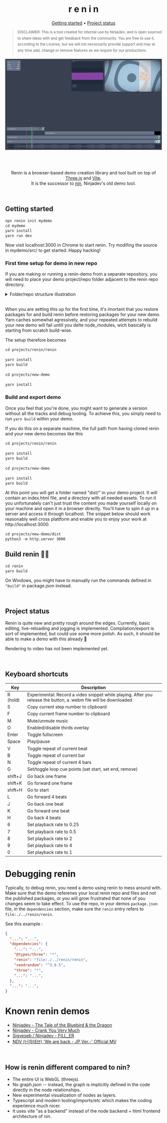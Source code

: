 <h1 align="center">r e n i n</h1>

<p align=center> <a href="#getting-started">Getting started</a> • <a href="#project-status">Project status</a></p>


> <sup>DISCLAIMER: This is a tool created for internal use by Ninjadev, and is open sourced to share ideas with and get
> feedback from the community. You are free to use it, according to the License, but we will not necessarily provide
> support and may at any time add, change or remove features as we require for our productions.</sup>

<pre align="center">
<img src="screenshot.png" />
</pre>

<br/><br/>

<p align="center">
Renin is a browser-based demo creation library and tool built on top of <a href="https://github.com/mrdoob/three.js/">Three.js</a> and <a href="https://vitejs.dev">Vite</a>.<br/>It is the successor to <a href="https://github.com/ninjadev/nin">nin</a>, Ninjadev's old demo tool.
</p>

<br/>

## Getting started

```shell
npx renin init mydemo
cd mydemo
yarn install
yarn run dev
```

Now visit localhost:3000 in Chrome to start renin. Try modifing the source in mydemo/src/ to get started. Happy hacking!

### First time setup for demo in new repo

If you are making or running a renin-demo from a separate repository, you will need to place your demo project/repo folder adjacent to the renin repo directory.

<details>
<summary>Folder/repo structure illustration</summary>

```
projects/
├─ renin/
|  ├─ .git/
|  ├─ renin/
|  |  ├─ node_modules/
|  |  ├─ src/
|  ├─ ...
├─ new-demo/
|  ├─ .git/
|  ├─ node_modules/
|  ├─ src/
|  ├─ ...
```
</details>
<br>

When you are setting this up for the first time, it's imortant that you restore packages for and build renin before restoring packages for your new demo.
Yarn caches somewhat agressively, and your repeated attempts to rebuild your new demo will fail untill you delte node_modules, wich basically is starting from scratch build-wise.

The setup therefore becomes

```shell
cd projects/renin/renin

yarn install
yarn build

cd projects/new-demo

yarn install
```

### Build and export demo

Once you feel that you're done, you might want to generate a version without all the tracks and debug tooling.
To achieve this, you simply need to run `yarn build` within your demo.

If you do this on a separate machine, the full path from having cloned renin and your new demo becomes like this

```shell
cd projects/renin/renin

yarn install
yarn build

cd projects/new-demo

yarn install
yarn build
```

At this point you will get a folder named "dist/" in your demo project.
It will contain an index.html file, and a directory with all needed assets.
To run it you unfortunately can't just trust the content you made yourself locally on your machine and open it in a browser directly.
You'll have to spin it up in a server and access it through localhost.
The snippet below should work reasonably well cross plattform and enable you to enjoy your work at http://localhost:3000.

```shell
cd projects/new-demo/dist
python3 -m http.server 3000
```

## Build renin 🔨🔧

```shell
cd renin
yarn build
```

On Windows, you might have to manually run the commands defined in `"build"` in package.json instead.

<br/>

## Project status

Renin is quite new and pretty rough around the edges.
Currently, basic editing, live-reloading and jogging is implemented.
Compilation/export is sort of implemented, but could use some more polish.
As such, it should be able to make a demo with this already :tada:

Rendering to video has not been implemented yet.


<br/>

## Keyboard shortcuts

| Key      | Description                                                                                                       |
|----------|-------------------------------------------------------------------------------------------------------------------|
| R (hold) | Experimental: Record a video snippet while playing. After you release the button, a .webm file will be downloaded |
| S        | Copy current step number to clipboard                                                                             |
| F        | Copy current frame number to clipboard                                                                            |
| M        | Mute/unmute music                                                                                                 |
| O        | Enabled/disable thirds overlay                                                                                    |
| Enter    | Toggle fullscreen                                                                                                 |
| Space    | Play/pause                                                                                                        |
| V        | Toggle repeat of current beat                                                                                     |
| B        | Toggle repeat of current bar                                                                                      |
| N        | Toggle repeat of current 4 bars                                                                                   |
| G        | Set/toggle loop cue points (set start, set end, remove)                                                           |
| shift+J  | Go back one frame                                                                                                 |
| shift+K  | Go forward one frame                                                                                              |
| shift+H  | Go to start                                                                                                       |
| L        | Go forward 4 beats                                                                                                |
| J        | Go back one beat                                                                                                  |
| K        | Go forward one beat                                                                                               |
| H        | Go back 4 beats                                                                                                   |
| 6        | Set playback rate to 0.25                                                                                         |
| 7        | Set playback rate to 0.5                                                                                          |
| 8        | Set playback rate to 2                                                                                            |
| 9        | Set playback rate to 4                                                                                            |
| 0        | Set playback rate to 1                                                                                            |

# Debugging renin

Typically, to debug renin, you need a demo using renin to mess around with.
Make sure that the demo referenes your local renin repo and files and not the published packages, or you will grow frustrated that none of you changes seem to take effect.
To use the repo, in your demos `package.json` file, in the `dependencies` section, make sure the `renin` entry refers to `file:./../renin/renin`.

See this example :

```json
{
  "...": "...",
  "dependencies": {
    "...": "...",
    "@types/three": "*",
    "renin": "file:./../renin/renin",
    "seedrandom": "^3.0.5",
    "three": "*",
    "...": "...",
  },
  "...": "...",
}
```
# Known renin demos

- [Ninjadev - The Tale of the Bluebird & the Dragon](https://www.pouet.net/prod.php?which=91820)
- [Ninjadev - Crank You Very Much](https://www.pouet.net/prod.php?which=94165)
- [Sigveseb / Ninjadev - FILL_ER](https://www.pouet.net/prod.php?which=94133)
- [NDV (닌자데브) 'We are back - JP Ver.-' Official MV](https://www.pouet.net/prod.php?which=94648)

<br/>

## How is renin different compared to nin?

- The entire UI is WebGL (threejs).
- No graph.json -- instead, the graph is implicitly defined in the code directly in the node relationships.
- New experimental visualization of nodes as layers.
- Typescript and modern tooling/imports/etc which makes the coding experience much nicer.
- It uses vite "as a backend" instead of the node backend + html frontend architecture of nin.
